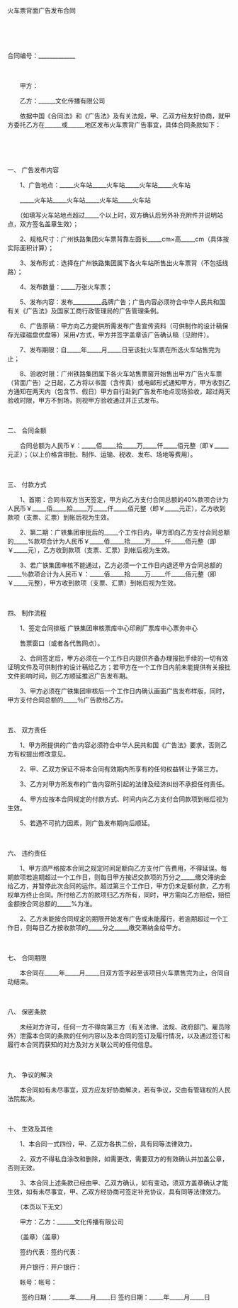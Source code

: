 



火车票背面广告发布合同



 

　　

　　


 合同编号：_____________
 
　　

　　甲方：

　　乙方：______文化传播有限公司　　

　　依据中国《合同法》和《广告法》及有关法规，甲、乙双方经友好协商，就甲方委托乙方在______或______地区发布火车票背广告事宜，具体合同条款如下：

　　

　　

一、
广告发布内容

　　1、广告地点：_____火车站_____火车站_____火车站_____火车站

　　_____火车站_____火车站_____火车站_____火车站

　　（如填写火车站地点超过_____个以上时，双方确认后另外补充附件并说明站点，双方签名盖章生效）；

　　2、规格尺寸：广州铁路集团火车票背靠左面长_____cm×高_____cm（具体按实际面积计算）；

　　3、发布形式：选择在广州铁路集团属下各火车站所售出火车票背（不包括线路）；

　　4、发布数量：_____万张火车票；

　　5、发布内容：发布__________品牌广告；广告内容必须符合中华人民共和国有关《广告法》及国家工商行政管理局的广告管理条例。

　　6、广告原稿：甲方向乙方提供所需发布广告宣传资料（可供制作的设计稿保存光碟磁盘优盘等）采用√方式，甲方并签字盖章该广告确认稿（见附件）。

　　7、发布期限：自_____年_____月_____日至该批火车票在所选火车站售完为止；

　　8、验收时限：广州铁路集团属下各火车站售票窗开始售出甲方广告火车票（背面广告）之日起，乙方将以书面（含传真）或电邮形式通知甲方，甲方收到乙方通知在两天内（包含节、假日）甲方自行赴到广告发布地点现场验收，超过两天验收时限，甲方不到场，则视甲方验收通过并正式发布。

　　

二、
合同金额

　　合同总额为人民币￥：_____佰_____拾_____万_____仟_____佰元整（即￥_____元正）；（以上价格含审批、制作、运输、税收、发布、场地等费用）。

　　

三、
付款方式

　　1、首期：合同书双方当天签定，甲方向乙方支付合同总额的40%款项合计为人民币￥_____佰_____拾_____万_____仟_____佰元整（即￥_____元正），乙方收到款项（支票、汇票）到帐后视为生效。

　　2、第二期：广铁集团审批后的_____个工作日内，甲方即向乙方支付合同总额的_____%款项合计为人民币￥_____佰_____拾_____万_____仟_____佰元整（即￥_____元），乙方收到款项（支票、汇票）到帐后视为生效。

　　3、若广铁集团审核不能通过，乙方必须一个工作日内退还甲方合同总额的_____％款项合计为人民币￥：_____佰_____拾_____万_____仟_____佰元整（即￥_____元整），甲方收到款项（支票、汇票）到帐后视为生效。

　　

四、
制作流程

　　1、签定合同排版 广铁集团审核票库中心印刷厂票库中心票务中心

　　售票窗口（或者各代售网点）。

　　2、合同签定后，甲方必须在一个工作日内提供齐备办理报批手续的一切有效证明文件及可供制作的设计稿给乙方；若甲方在一个工作日内前未能提供有关报批文件影响时间，则乙方顺延推迟广告发布期。

　　3、甲方必须在广铁集团审核后一个工作日内确认画面广告发布样版，同时，甲方支付合同总额的_____％广告款给乙方。

　　

五、
双方责任

　　1、甲方所提供的广告内容必须符合中华人民共和国《广告法》要求，否则乙方有权提出修改意见。

　　2、甲、乙双方保证不将本合同有效期内所享有的任何权益转让予第三方。

　　3、乙方对甲方所发布的广告内容所引起的法律及经济纠纷不承担任何责任。

　　4、甲方应按本合同规定的付款方式、时间内向乙方支付合同款项到帐后视为生效。

　　5、若遇不可抗力因素，则广告发布期向后顺延。

　　

六、
违约责任

　　1、甲方须严格按本合同之规定时间足额向乙方支付广告费用，不得延误。每期款项若逾期超过一个工作日，则每日甲方按迟交款项的万分之_____缴交滞纳金给乙方，并暂停此次合同的运作。超过第三个工作日，甲方仍未足额付款，乙方有权单方终止合同。所付给乙方的款项归乙方所有，同时，甲方需向乙方赔偿，赔偿金额按合同总额的_____%为准。

　　2、乙方未能按合同规定的期限开始发布广告或未能履行，若逾期超过一个工作日，则每日乙方按收款项的_____分之_____缴交滞纳金给甲方。

　　

七、
合同期限

　　本合同在_____年_____月_____日双方签字起至该项目火车票售完为止，合同自动结束。

　　

八、
保密条款

　　未经对方许可，任何一方不得向第三方（有关法律、法规、政府部门、雇员除外）泄露本合同的条款的任何内容以及本合同的签订及履行情况，以及通过签订和履行本合同而获知的对方及对方关联公司的任何信息。

　　

九、
争议的解决

　　本合同如有未尽事宜，双方应友好协商解决，若有争议，交由有管辖权的人民法院裁决。

　　

十、
生效及其他

　　1、本合同一式四份，甲、乙双方各执二份，具有同等法律效力。

　　2、双方不得私自涂改和删除，如需更改，需要双方的有效确认并加盖公章，否则无效。

　　3、本合同上述条款已经由甲、乙双方确认，如有变动，须双方盖章确认才能生效，如有未尽事宜，甲、乙双方经协商可签定补充协议，具有同等法律效力。

　　（本页以下无文）　　

　　甲方：乙方：______文化传播有限公司

　　（盖章）（盖章）

　　签约代表：签约代表：

　　开户银行：开户银行：

　　帐号：帐号：

　　 签约日期：______年_____月_____日 签约日期：_____年_____月_____日
